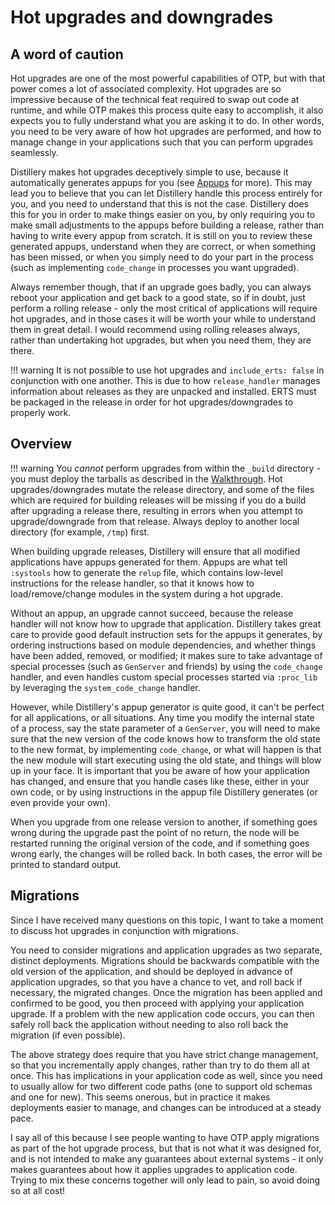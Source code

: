 # Hot upgrades and downgrades

## A word of caution

Hot upgrades are one of the most powerful capabilities of OTP, but with that
power comes a lot of associated complexity. Hot upgrades are so impressive
because of the technical feat required to swap out code at runtime, and while
OTP makes this process quite easy to accomplish, it also expects you to fully
understand what you are asking it to do. In other words, you need to be very
aware of how hot upgrades are performed, and how to manage change in your
applications such that you can perform upgrades seamlessly.

Distillery makes hot upgrades deceptively simple to use, because it
automatically generates appups for you (see [Appups](appups.md) for more).
This may lead you to believe that you can let Distillery handle this process
entirely for you, and you need to understand that this is not the case.
Distillery does this for you in order to make things easier on you, by only
requiring you to make small adjustments to the appups before building a release,
rather than having to write every appup from scratch. It is still on you to
review these generated appups, understand when they are correct, or when
something has been missed, or when you simply need to do your part in the
process (such as implementing `code_change` in processes you want upgraded).

Always remember though, that if an upgrade goes badly, you can always reboot
your application and get back to a good state, so if in doubt, just perform a
rolling release - only the most critical of applications will require hot
upgrades, and in those cases it will be worth your while to understand them in
great detail. I would recommend using rolling releases always, rather than
undertaking hot upgrades, but when you need them, they are there.

!!! warning
    It is not possible to use hot upgrades and `include_erts: false` in
    conjunction with one another. This is due to how `release_handler` manages
    information about releases as they are unpacked and installed. ERTS must be
    packaged in the release in order for hot upgrades/downgrades to properly
    work.

## Overview

!!! warning
    You *cannot* perform upgrades from within the `_build` directory -
    you must deploy the tarballs as described in the
    [Walkthrough](../introduction/walkthrough.md). Hot upgrades/downgrades
    mutate the release directory, and some of the files which are required for
    building releases will be missing if you do a build after upgrading a
    release there, resulting in errors when you attempt to upgrade/downgrade
    from that release. Always deploy to another local directory (for example,
    `/tmp`) first.

When building upgrade releases, Distillery will ensure that all modified
applications have appups generated for them. Appups are what tell `:systools`
how to generate the `relup` file, which contains low-level instructions for the
release handler, so that it knows how to load/remove/change modules in the
system during a hot upgrade.

Without an appup, an upgrade cannot succeed, because the release handler will
not know how to upgrade that application. Distillery takes great care to provide
good default instruction sets for the appups it generates, by ordering
instructions based on module dependencies, and whether things have been added,
removed, or modified; it makes sure to take advantage of special processes (such
as `GenServer` and friends) by using the `code_change` handler, and even handles
custom special processes started via `:proc_lib` by leveraging the
`system_code_change` handler.

However, while Distillery's appup generator is quite good, it can't be perfect
for all applications, or all situations. Any time you modify the internal state
of a process, say the state parameter of a `GenServer`, you will need to make
sure that the new version of the code knows how to transform the old state to
the new format, by implementing `code_change`, or what will happen is that the
new module will start executing using the old state, and things will blow up in
your face. It is important that you be aware of how your application has
changed, and ensure that you handle cases like these, either in your own code,
or by using instructions in the appup file Distillery generates (or even provide
your own).

When you upgrade from one release version to another, if something goes wrong
during the upgrade past the point of no return, the node will be restarted
running the original version of the code, and if something goes wrong early, the
changes will be rolled back. In both cases, the error will be printed to
standard output.

## Migrations

Since I have received many questions on this topic, I want to take a moment to
discuss hot upgrades in conjunction with migrations.

You need to consider migrations and application upgrades as two separate,
distinct deployments. Migrations should be backwards compatible with the old
version of the application, and should be deployed in advance of application
upgrades, so that you have a chance to vet, and roll back if necessary, the
migrated changes. Once the migration has been applied and confirmed to be good,
you then proceed with applying your application upgrade. If a problem with the
new application code occurs, you can then safely roll back the application
without needing to also roll back the migration (if even possible).

The above strategy does require that you have strict change management, so that
you incrementally apply changes, rather than try to do them all at once. This
has implications in your application code as well, since you need to usually
allow for two different code paths (one to support old schemas and one for new).
This seems onerous, but in practice it makes deployments easier to manage, and
changes can be introduced at a steady pace.

I say all of this because I see people wanting to have OTP apply migrations as
part of the hot upgrade process, but that is not what it was designed for, and
is not intended to make any guarantees about external systems - it only makes
guarantees about how it applies upgrades to application code. Trying to mix
these concerns together will only lead to pain, so avoid doing so at all cost!

